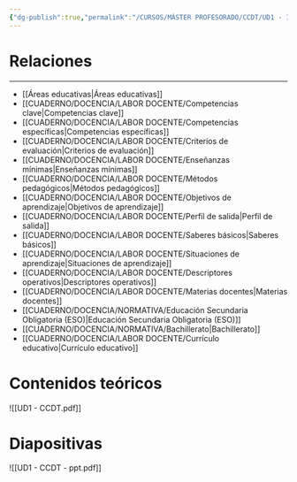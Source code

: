 ```yaml
---
{"dg-publish":true,"permalink":"/CURSOS/MÁSTER PROFESORADO/CCDT/UD1 - Introducción a la LOMLOE/"}
---
```


# Relaciones
---
- [[Áreas educativas\|Áreas educativas]]
- [[CUADERNO/DOCENCIA/LABOR DOCENTE/Competencias clave\|Competencias clave]]
- [[CUADERNO/DOCENCIA/LABOR DOCENTE/Competencias específicas\|Competencias específicas]]
- [[CUADERNO/DOCENCIA/LABOR DOCENTE/Criterios de evaluación\|Criterios de evaluación]]
- [[CUADERNO/DOCENCIA/LABOR DOCENTE/Enseñanzas mínimas\|Enseñanzas mínimas]]
- [[CUADERNO/DOCENCIA/LABOR DOCENTE/Métodos pedagógicos\|Métodos pedagógicos]]
- [[CUADERNO/DOCENCIA/LABOR DOCENTE/Objetivos de aprendizaje\|Objetivos de aprendizaje]]
- [[CUADERNO/DOCENCIA/LABOR DOCENTE/Perfil de salida\|Perfil de salida]]
- [[CUADERNO/DOCENCIA/LABOR DOCENTE/Saberes básicos\|Saberes básicos]]
- [[CUADERNO/DOCENCIA/LABOR DOCENTE/Situaciones de aprendizaje\|Situaciones de aprendizaje]]
- [[CUADERNO/DOCENCIA/LABOR DOCENTE/Descriptores operativos\|Descriptores operativos]]
- [[CUADERNO/DOCENCIA/LABOR DOCENTE/Materias docentes\|Materias docentes]]
- [[CUADERNO/DOCENCIA/NORMATIVA/Educación Secundaria Obligatoria (ESO)\|Educación Secundaria Obligatoria (ESO)]]
- [[CUADERNO/DOCENCIA/NORMATIVA/Bachillerato\|Bachillerato]]
- [[CUADERNO/DOCENCIA/LABOR DOCENTE/Currículo educativo\|Currículo educativo]]

# Contenidos teóricos
![[UD1 - CCDT.pdf]]
# Diapositivas
![[UD1 - CCDT - ppt.pdf]]